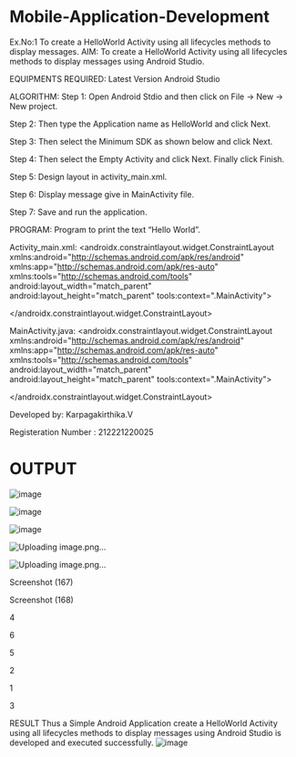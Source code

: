 # Mobile-Application-Development
Ex.No:1 To create a HelloWorld Activity using all lifecycles methods to display messages.
AIM:
To create a HelloWorld Activity using all lifecycles methods to display messages using Android Studio.

EQUIPMENTS REQUIRED:
Latest Version Android Studio

ALGORITHM:
Step 1: Open Android Stdio and then click on File -> New -> New project.

Step 2: Then type the Application name as HelloWorld and click Next.

Step 3: Then select the Minimum SDK as shown below and click Next.

Step 4: Then select the Empty Activity and click Next. Finally click Finish.

Step 5: Design layout in activity_main.xml.

Step 6: Display message give in MainActivity file.

Step 7: Save and run the application.

PROGRAM:
Program to print the text “Hello World”.

Activity_main.xml:
<androidx.constraintlayout.widget.ConstraintLayout xmlns:android="http://schemas.android.com/apk/res/android" xmlns:app="http://schemas.android.com/apk/res-auto" xmlns:tools="http://schemas.android.com/tools" android:layout_width="match_parent" android:layout_height="match_parent" tools:context=".MainActivity">

<TextView
    android:layout_width="wrap_content"
    android:layout_height="wrap_content"
    android:textSize="40dp"
    android:text="Hello World!"
    app:layout_constraintBottom_toBottomOf="parent"
    app:layout_constraintEnd_toEndOf="parent"
    app:layout_constraintStart_toStartOf="parent"
    app:layout_constraintTop_toTopOf="parent" />
</androidx.constraintlayout.widget.ConstraintLayout>

MainActivity.java:
<androidx.constraintlayout.widget.ConstraintLayout xmlns:android="http://schemas.android.com/apk/res/android" xmlns:app="http://schemas.android.com/apk/res-auto" xmlns:tools="http://schemas.android.com/tools" android:layout_width="match_parent" android:layout_height="match_parent" tools:context=".MainActivity">

<TextView
    android:layout_width="wrap_content"
    android:layout_height="wrap_content"
    android:textSize="40dp"
    android:text="Hello World!"
    app:layout_constraintBottom_toBottomOf="parent"
    app:layout_constraintEnd_toEndOf="parent"
    app:layout_constraintStart_toStartOf="parent"
    app:layout_constraintTop_toTopOf="parent" />
</androidx.constraintlayout.widget.ConstraintLayout>

Developed by: Karpagakirthika.V

Registeration Number : 212221220025

# OUTPUT

![image](https://github.com/KARPAGAKIRTHIKA/Mobile-Application-Development/assets/103020162/f1707ff1-921a-4031-b4cf-17a200e423a9)

![image](https://github.com/KARPAGAKIRTHIKA/Mobile-Application-Development/assets/103020162/d41b69d3-8db6-4ce1-87c4-0dda12f2fd87)






![image](https://github.com/KARPAGAKIRTHIKA/Mobile-Application-Development/assets/103020162/7c634a7b-759b-4a7e-848e-b5c59845a4dc)

![Uploading image.png…]()

![Uploading image.png…]()

Screenshot (167)

Screenshot (168)

4

6

5

2

1

3

RESULT
Thus a Simple Android Application create a HelloWorld Activity using all lifecycles methods to display messages using Android Studio is developed and executed successfully.
![image](https://github.com/KARPAGAKIRTHIKA/Mobile-Application-Development/assets/103020162/f1707ff1-921a-4031-b4cf-17a200e423a9)
